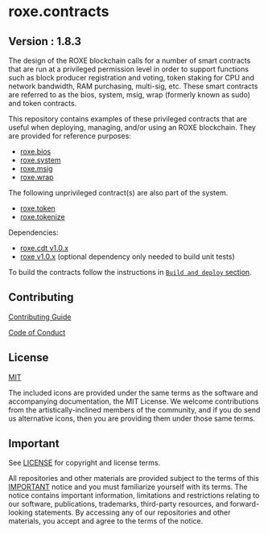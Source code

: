 # roxe.contracts

## Version : 1.8.3

The design of the ROXE blockchain calls for a number of smart contracts that are run at a privileged permission level in order to support functions such as block producer registration and voting, token staking for CPU and network bandwidth, RAM purchasing, multi-sig, etc.  These smart contracts are referred to as the bios, system, msig, wrap (formerly known as sudo) and token contracts.

This repository contains examples of these privileged contracts that are useful when deploying, managing, and/or using an ROXE blockchain.  They are provided for reference purposes:

   * [roxe.bios](./contracts/roxe.bios)
   * [roxe.system](./contracts/roxe.system)
   * [roxe.msig](./contracts/roxe.msig)
   * [roxe.wrap](./contracts/roxe.wrap)

The following unprivileged contract(s) are also part of the system.
   * [roxe.token](./contracts/roxe.token)
   * [roxe.tokenize](./contracts/roxe.tokenize)

Dependencies:
* [roxe.cdt v1.0.x](https://github.com/ROXE/roxe.cdt/releases/tag/v1.0.0)
* [roxe v1.0.x](https://github.com/ROXE/roxe/releases/tag/v1.0.0) (optional dependency only needed to build unit tests)

To build the contracts follow the instructions in [`Build and deploy` section](./docs/02_build-and-deploy.md).

## Contributing

[Contributing Guide](./CONTRIBUTING.md)

[Code of Conduct](./CONTRIBUTING.md#conduct)

## License

[MIT](./LICENSE)

The included icons are provided under the same terms as the software and accompanying documentation, the MIT License.  We welcome contributions from the artistically-inclined members of the community, and if you do send us alternative icons, then you are providing them under those same terms.

## Important

See [LICENSE](./LICENSE) for copyright and license terms.

All repositories and other materials are provided subject to the terms of this [IMPORTANT](./IMPORTANT.md) notice and you must familiarize yourself with its terms.  The notice contains important information, limitations and restrictions relating to our software, publications, trademarks, third-party resources, and forward-looking statements.  By accessing any of our repositories and other materials, you accept and agree to the terms of the notice.
